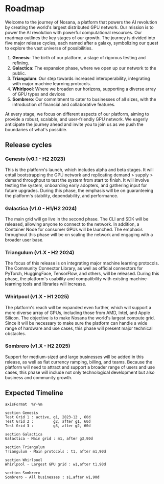 # Roadmap

Welcome to the journey of Nosana, a platform that powers the AI revolution by creating the world's largest distributed GPU network. Our mission is to power the AI revolution with powerful computational resources. Our roadmap outlines the key stages of our growth. The journey is divided into five major release cycles, each named after a galaxy, symbolizing our quest to explore the vast universe of possibilities.

1. **Genesis**: The birth of our platform, a stage of rigorous testing and refining.
2. **Galactica**: The expansion phase, where we open up our network to the public.
3. **Triangulum**: Our step towards increased interoperability, integrating with major machine learning protocols.
4. **Whirlpool**: Where we broaden our horizons, supporting a diverse array of GPU types and devices
5. **Sombrero**: Our commitment to cater to businesses of all sizes, with the introduction of financial and collaborative features.

At every stage, we focus on different aspects of our platform, aiming to provide a robust, scalable, and user-friendly GPU network. We eagerly anticipate the journey ahead and invite you to join us as we push the boundaries of what's possible.

## Release cycles

### Genesis (v0.1 - H2 2023)

This is the platform's launch, which includes alpha and beta stages. It will entail bootstrapping the GPU network and replicating demand > supply > demand throughput to test the system from start to finish. It will involve testing the system, onboarding early adopters, and gathering input for future upgrades. During this phase, the emphasis will be on guaranteeing the platform's stability, dependability, and performance.

### Galactica (v1.0 - H1/H2 2024)

The main grid will go live in the second phase. The CLI and SDK will be released, allowing anyone to connect to the network. In addition, a Container Node for consumer GPUs will be launched. The emphasis throughout this phase will be on scaling the network and engaging with a broader user base.

### Triangulum (v1.X - H2 2024)

The focus of this release is on integrating major machine learning protocols. The Community Connector Library, as well as official connectors for PyTorch, HuggingFace, TensorFlow, and others, will be released. During this phase, the platform's usability and compatibility with existing machine-learning tools and libraries will increase.

### Whirlpool (v1.X - H1 2025)

The platform's reach will be expanded even further, which will support a more diverse array of GPUs, including those from AMD, Intel, and Apple Silicon. The objective is to make Nosana the world's largest compute grid. Since it will be necessary to make sure the platform can handle a wide range of hardware and use cases, this phase will present major technical obstacles.

### Sombrero (v1.X - H2 2025)

Support for medium-sized and large businesses will be added in this release, as well as fiat currency ramping, billing, and teams. Because the platform will need to attract and support a broader range of users and use cases, this phase will include not only technological development but also business and community growth.

## Expected Timeline

```gantt
axisFormat  %Y-%m

section Genesis
Test Grid 1 : active, g1, 2023-12 , 60d
Test Grid 2 :         g2, after g1, 60d
Test Grid 3 :         g3, after g2, 60d

section Galactica
Galactica - Main grid : m1, after g3,90d

section Triangulum
Triangulum - Main protocols : t1, after m1,90d

section Whirlpool
Whirlpool - Largest GPU grid : w1,after t1,90d

section Sombrero
Sombrero - All businesses : s1,after w1,90d

```
